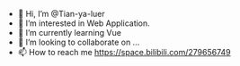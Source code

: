 - 👋 Hi, I’m @Tian-ya-luer
- 👀 I’m interested in Web Application.
- 🌱 I’m currently learning Vue
- 💞️ I’m looking to collaborate on ...
- 📫 How to reach me https://space.bilibili.com/279656749

<!---
Tian-ya-luer/Tian-ya-luer is a ✨ special ✨ repository because its `README.md` (this file) appears on your GitHub profile.
You can click the Preview link to take a look at your changes.
--->
